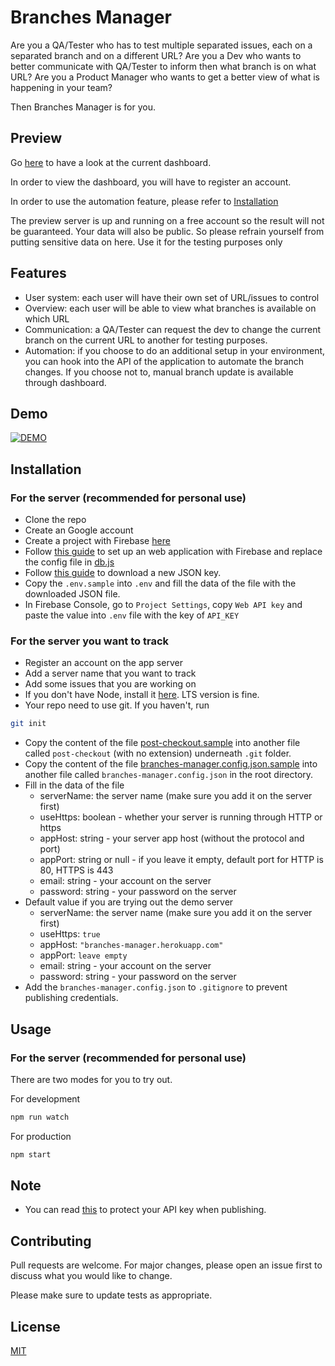 # Branches Manager

Are you a QA/Tester who has to test multiple separated issues, each on a separated branch and on a different URL?
Are you a Dev who wants to better communicate with QA/Tester to inform then what branch is on what URL?
Are you a Product Manager who wants to get a better view of what is happening in your team?

Then Branches Manager is for you.

## Preview
Go [here](https://branches-manager.herokuapp.com/) to have a look at the current dashboard.

In order to view the dashboard, you will have to register an account.

In order to use the automation feature, please refer to [Installation](#installation)

The preview server is up and running on a free account so the result will not be guaranteed. Your data will also be public. So please refrain yourself from putting sensitive data on here. Use it for the testing purposes only

## Features
* User system: each user will have their own set of URL/issues to control
* Overview: each user will be able to view what branches is available on which URL
* Communication: a QA/Tester can request the dev to change the current branch on the current URL to another for testing purposes.
* Automation: if you choose to do an additional setup in your environment, you can hook into the API of the application to automate the branch changes. If you choose not to, manual branch update is available through dashboard.

## Demo
[![DEMO](http://img.youtube.com/vi/hmAr8u20-4A/0.jpg)](http://www.youtube.com/watch?v=hmAr8u20-4A "Demo")

## Installation
### For the server (recommended for personal use)
* Clone the repo
* Create an Google account
* Create a project with Firebase [here](https://firebase.google.com/)
* Follow [this guide](https://firebase.google.com/docs/database/web/start) to set up an web application with Firebase and replace the config file in [db.js](/assets\js\db.js)
* Follow [this guide](https://firebase.google.com/docs/admin/setup#initialize-sdk) to download a new JSON key.
* Copy the `.env.sample` into `.env` and fill the data of the file with the downloaded JSON file.
* In Firebase Console, go to `Project Settings`, copy `Web API key` and paste the value into `.env` file with the key of `API_KEY`

### For the server you want to track
* Register an account on the app server
* Add a server name that you want to track
* Add some issues that you are working on
* If you don't have Node, install it [here](https://nodejs.org/en/download/). LTS version is fine.
* Your repo need to use git. If you haven't, run
```bash
git init
```
* Copy the content of the file [post-checkout.sample](/post-checkout.sample) into another file called `post-checkout` (with no extension) underneath `.git` folder.
* Copy the content of the file [branches-manager.config.json.sample](/branches-manager.config.json.sample) into another file called `branches-manager.config.json` in the root directory.
* Fill in the data of the file
    * serverName: the server name (make sure you add it on the server first)
    * useHttps: boolean - whether your server is running through HTTP or https
    * appHost: string - your server app host (without the protocol and port)
    * appPort: string or null - if you leave it empty, default port for HTTP is 80, HTTPS is 443
    * email: string - your account on the server
    * password: string - your password on the server
* Default value if you are trying out the demo server
	* serverName: the server name (make sure you add it on the server first)
    * useHttps: `true`
    * appHost: `"branches-manager.herokuapp.com"`
    * appPort: `leave empty`
    * email: string - your account on the server
    * password: string - your password on the server
* Add the `branches-manager.config.json` to `.gitignore` to prevent publishing credentials.

## Usage
### For the server (recommended for personal use)
There are two modes for you to try out.

For development
```bash
npm run watch
```

For production
```bash
npm start
```

## Note
* You can read [this](https://medium.com/@devesu/how-to-secure-your-firebase-project-even-when-your-api-key-is-publicly-available-a462a2a58843) to protect your API key when publishing.

## Contributing
Pull requests are welcome. For major changes, please open an issue first to discuss what you would like to change.

Please make sure to update tests as appropriate.

## License
[MIT](https://choosealicense.com/licenses/mit/)
